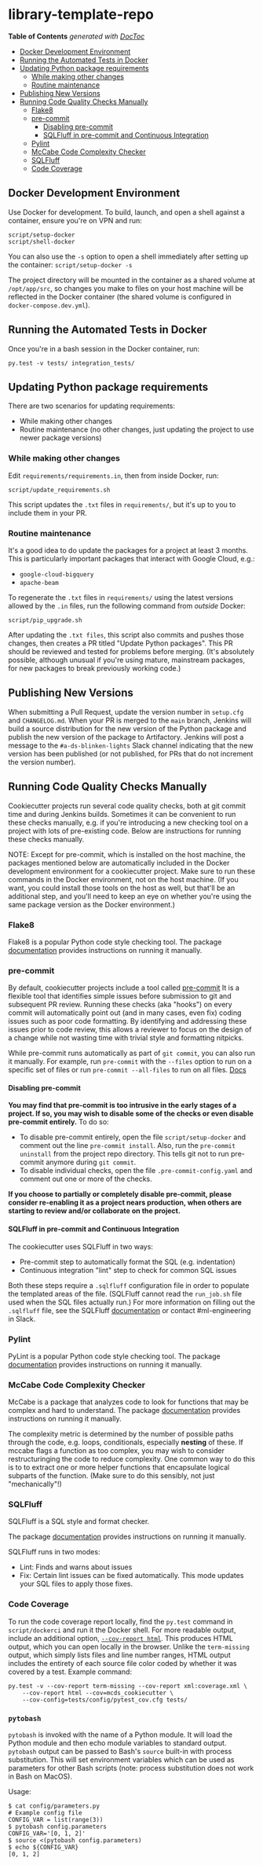 # library-template-repo

<!-- To install the doctoc tool on your Mac, run: -->
<!--   brew update -->
<!--   brew install npm -->
<!--   npm install -g doctoc -->
<!-- Then, to add or update the table of contents for this file, run: -->
<!-- doctoc README.md -->

<!-- START doctoc generated TOC please keep comment here to allow auto update -->
<!-- DON'T EDIT THIS SECTION, INSTEAD RE-RUN doctoc TO UPDATE -->
**Table of Contents**  *generated with [DocToc](https://github.com/thlorenz/doctoc)*

- [Docker Development Environment](#docker-development-environment)
- [Running the Automated Tests in Docker](#running-the-automated-tests-in-docker)
- [Updating Python package requirements](#updating-python-package-requirements)
  - [While making other changes](#while-making-other-changes)
  - [Routine maintenance](#routine-maintenance)
- [Publishing New Versions](#publishing-new-versions)
- [Running Code Quality Checks Manually](#running-code-quality-checks-manually)
  - [Flake8](#flake8)
  - [pre-commit](#pre-commit)
    - [Disabling pre-commit](#disabling-pre-commit)
    - [SQLFluff in pre-commit and Continuous Integration](#sqlfluff-in-pre-commit-and-continuous-integration)
  - [Pylint](#pylint)
  - [McCabe Code Complexity Checker](#mccabe-code-complexity-checker)
  - [SQLFluff](#sqlfluff)
  - [Code Coverage](#code-coverage)

<!-- END doctoc generated TOC please keep comment here to allow auto update -->

## Docker Development Environment

Use Docker for development. To build, launch, and open a shell against a container,
ensure you're on VPN and run:

```
script/setup-docker
script/shell-docker
```

You can also use the `-s` option to open a shell immediately after setting up the container:
`script/setup-docker -s`

The project directory will be mounted in the container as a shared volume at
`/opt/app/src`, so changes you make to files on your
host machine will be reflected in the Docker container (the shared volume is configured
in `docker-compose.dev.yml`).

## Running the Automated Tests in Docker
Once you're in a bash session in the Docker container, run:

```
py.test -v tests/ integration_tests/
```

## Updating Python package requirements

There are two scenarios for updating requirements:
* While making other changes
* Routine maintenance (no other changes, just updating the project to use
  newer package versions)

### While making other changes

Edit `requirements/requirements.in`, then from inside Docker, run:

    script/update_requirements.sh

This script updates the `.txt` files in `requirements/`, but it's up to you to
include them in your PR.

### Routine maintenance

It's a good idea to do update the packages for a project at least 3 months.
This is particularly important packages that interact with Google Cloud, e.g.:

* `google-cloud-bigquery`
* `apache-beam`

To regenerate the `.txt` files in `requirements/` using the latest versions
allowed by the `.in` files, run the following command from *outside* Docker:

    script/pip_upgrade.sh

After updating the `.txt files`, this script also commits and pushes those
changes, then creates a PR titled "Update Python packages". This PR should be
reviewed and tested for problems before merging. (It's absolutely possible,
although unusual if you're using mature, mainstream packages, for new packages
to break previously working code.)


## Publishing New Versions

When submitting a Pull Request, update the version number in `setup.cfg` and `CHANGELOG.md`.
When your PR is merged to the `main` branch, Jenkins will build a source
distribution for the new version of the Python package and publish the new
version of the package to Artifactory. Jenkins will post a message to the
`#a-ds-blinken-lights` Slack channel indicating that the new version has been
published (or not published, for PRs that do not increment the version number).


## Running Code Quality Checks Manually

Cookiecutter projects run several code quality checks, both at git commit time
and during Jenkins builds. Sometimes it can be convenient to run these checks
manually, e.g. if you're introducing a new checking tool on a project with lots
of pre-existing code. Below are instructions for running these checks manually.

NOTE: Except for pre-commit, which is installed on the host machine, the packages
mentioned below are automatically included in the Docker development environment
for a cookiecutter project. Make sure to run these commands in the Docker
environment, not on the host machine. (If you want, you could install those
tools on the host as well, but that'll be an additional step, and you'll need
to keep an eye on whether you're using the same package version as the Docker
environment.)

### Flake8

Flake8 is a popular Python code style checking tool. The package
[documentation](https://flake8.pycqa.org/en/latest/#using-flake8) provides
instructions on running it manually.

### pre-commit

By default, cookiecutter projects include a tool called
[pre-commit](https://pre-commit.com/) It is a flexible tool that identifies
simple issues before submission to git and subsequent PR review. Running these
checks (aka "hooks") on every commit will automatically point out (and in many
cases, even fix) coding issues such as poor code formatting. By identifying and
addressing these issues prior to code review, this allows a reviewer to focus on
the design of a change while not wasting time with trivial style and formatting
nitpicks.

While pre-commit runs automatically as part of `git commit`, you can also run
it manually. For example, run `pre-commit` with the `--files` option to run on
a specific set of files or run `pre-commit --all-files` to run on all files.
[Docs](https://pre-commit.com/#pre-commit-run)

#### Disabling pre-commit

**You may find that pre-commit is too intrusive in the early stages of a project.
If so, you may wish to disable some of the checks or even disable pre-commit
entirely.** To do so:
* To disable pre-commit entirely, open the file `script/setup-docker` and
  comment out the line `pre-commit install`. Also, run the `pre-commit uninstall`
  from the project repo directory. This tells git not to run pre-commit anymore
  during `git commit`.
* To disable individual checks, open the file `.pre-commit-config.yaml` and
  comment out one or more of the checks.

**If you choose to partially or completely disable pre-commit, please consider
re-enabling it as a project nears production, when others are starting to review
and/or collaborate on the project.**

#### SQLFluff in pre-commit and Continuous Integration

The cookiecutter uses SQLFluff in two ways:
* Pre-commit step to automatically format the SQL (e.g. indentation)
* Continuous integration "lint" step to check for common SQL issues

Both these steps require a `.sqlfluff` configuration file in order to populate
the templated areas of the file. (SQLFluff cannot read the `run_job.sh` file
used when the SQL files actually run.) For more information on filling out the
`.sqlfluff` file, see the SQLFluff [documentation](https://docs.sqlfluff.com/en/stable/configuration.html)
or contact #ml-engineering in Slack.

### Pylint

PyLint is a popular Python code style checking tool. The package
[documentation](http://pylint.pycqa.org/en/latest/user_guide/run.html) provides
instructions on running it manually.

### McCabe Code Complexity Checker

McCabe is a package that analyzes code to look for functions that may be complex
and hard to understand. The package
[documentation](https://github.com/PyCQA/mccabe/blob/master/README.rst#standalone-script)
provides instructions on running it manually.

The complexity metric is determined by the number of possible paths through
the code, e.g. loops, conditionals, especially **nesting** of these. If mccabe
flags a function as too complex, you may wish to consider restructuringing the
code to reduce complexity. One common way to do this is to to extract one or
more helper functions that encapsulate logical subparts of the function. (Make
sure to do this sensibly, not just "mechanically"!)

### SQLFluff

SQLFluff is a SQL style and format checker.

The package
[documentation](https://docs.sqlfluff.com/en/stable/gettingstarted.html#basic-usage)
provides instructions on running it manually.

SQLFluff runs in two modes:
* Lint: Finds and warns about issues
* Fix: Certain lint issues can be fixed automatically. This mode updates your
  SQL files to apply those fixes.

### Code Coverage

To run the code coverage report locally, find the `py.test` command in
`script/dockerci` and run it the Docker shell. For more readable output,
include an additional option,
[`--cov-report html`](https://pytest-cov.readthedocs.io/en/latest/reporting.html).
This produces HTML output, which you can open locally in the browser. Unlike the
`term-missing` output, which simply lists files and line number ranges, HTML
output includes the entirety of each source file color coded by whether it was
covered by a test. Example command:

    py.test -v --cov-report term-missing --cov-report xml:coverage.xml \
        --cov-report html --cov=mcds_cookiecutter \
        --cov-config=tests/config/pytest_cov.cfg tests/

### `pytobash`

`pytobash` is invoked with the name of a Python module. It will load the Python
module and then echo module variables to standard output. `pytobash` output can be
passed to Bash's `source` built-in with process substitution. This will set
environment variables which can be used as parameters for other Bash scripts
(note: process substitution does not work in Bash on MacOS).

Usage:
```shell script
$ cat config/parameters.py
# Example config file
CONFIG_VAR = list(range(3))
$ pytobash config.parameters
CONFIG_VAR='[0, 1, 2]'
$ source <(pytobash config.parameters)
$ echo ${CONFIG_VAR}
[0, 1, 2]
```
